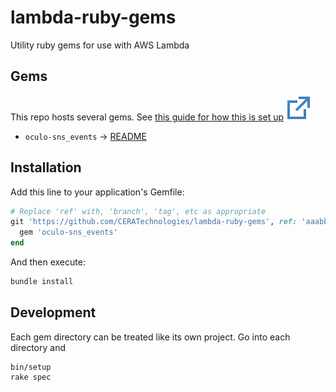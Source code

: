 # lambda-ruby-gems
Utility ruby gems for use with AWS Lambda

## Gems
                                             
This repo hosts several gems. See [this guide for how this is set up](https://medium.com/@mvinicius.zago/how-to-use-multiple-private-gems-in-the-same-github-repository-cab441bebfcb) ![](doc/images/ext-link.svg)

* `oculo-sns_events` -> [README](oculo-sns_events/README.md)

## Installation

Add this line to your application's Gemfile:

```ruby
# Replace 'ref' with, 'branch', 'tag', etc as appropriate 
git 'https://github.com/CERATechnologies/lambda-ruby-gems', ref: 'aaabbb33' do
  gem 'oculo-sns_events'  
end

```

And then execute:

```bash
bundle install
```

## Development

Each gem directory can be treated like its own project. Go into each directory and
       
```shell
bin/setup
rake spec
```

